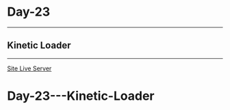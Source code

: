 # Day-23

---

## Kinetic Loader

---

[Site Live Server](https://krantos-dev.github.io/Day-23---Kinetic-Loader/)
# Day-23---Kinetic-Loader

